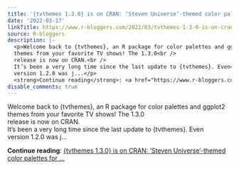 ```yaml
---
title: '{tvthemes 1.3.0} is on CRAN: ‘Steven Universe’-themed color palettes for ggplot2!'
date: '2022-03-17'
linkTitle: https://www.r-bloggers.com/2022/03/tvthemes-1-3-0-is-on-cran-steven-universe-themed-color-palettes-for-ggplot2/
source: R-bloggers
description: |-
  <p>Welcome back to {tvthemes}, an R package for color palettes and ggplot2<br />
  themes from your favorite TV shows! The 1.3.0<br />
  release is now on CRAN.<br />
  It’s been a very long time since the last update to {tvthemes}. Even<br />
  version 1.2.0 was j...</p>
  <strong>Continue reading</strong>: <a href="https://www.r-bloggers.com/2022/03/tvthemes-1-3-0-is-on-cran-steven-universe-themed-color-palettes-for-ggplot2/">{tvthemes 1.3.0} is on CRAN: ‘Steven Universe’-themed color palettes for ...
disable_comments: true
---
```

<p>Welcome back to {tvthemes}, an R package for color palettes and ggplot2<br />
themes from your favorite TV shows! The 1.3.0<br />
release is now on CRAN.<br />
It’s been a very long time since the last update to {tvthemes}. Even<br />
version 1.2.0 was j...</p>
<strong>Continue reading</strong>: <a href="https://www.r-bloggers.com/2022/03/tvthemes-1-3-0-is-on-cran-steven-universe-themed-color-palettes-for-ggplot2/">{tvthemes 1.3.0} is on CRAN: ‘Steven Universe’-themed color palettes for ...